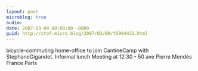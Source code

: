 ```yaml
---
layout: post
microblog: true
audio: 
date: 2007-03-09 00:00:00 -0000
guid: http://xtof.micro.blog/2007/03/09/t5994431.html
---
```

bicycle-commuting home-office to join CantineCamp with StephaneGigandet. Informal lunch Meeting at 12:30 - 50 ave Pierre Mendès France Paris
